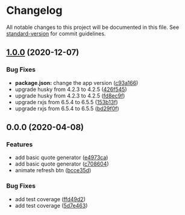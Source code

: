 # Changelog

All notable changes to this project will be documented in this file. See [standard-version](https://github.com/conventional-changelog/standard-version) for commit guidelines.

## [1.0.0](https://github.com/GRSGreck/ngQuote/compare/v0.0.0...v1.0.0) (2020-12-07)


### Bug Fixes

* **package.json:** change the app version ([c93a166](https://github.com/GRSGreck/ngQuote/commit/c93a1668bfcb7b8b138caf531162f133046d281f))
* upgrade husky from 4.2.3 to 4.2.5 ([426f545](https://github.com/GRSGreck/ngQuote/commit/426f545ad89ef70fd8003a28562fe4662a85f4e6))
* upgrade husky from 4.2.3 to 4.2.5 ([fd8ec9f](https://github.com/GRSGreck/ngQuote/commit/fd8ec9f170dc7f3bdac29547444b9a456f97f726))
* upgrade rxjs from 6.5.4 to 6.5.5 ([153b13f](https://github.com/GRSGreck/ngQuote/commit/153b13f65e9a2497c26b4958f2a61c3f7b0bf040))
* upgrade rxjs from 6.5.4 to 6.5.5 ([bd29f0f](https://github.com/GRSGreck/ngQuote/commit/bd29f0f7c208bf6f5209550a671e9c309bb552b7))

## 0.0.0 (2020-04-08)


### Features

* add basic quote generator ([e4973ca](https://github.com/boale/ngQuote/commit/e4973ca5ad486ef3908cebb95d82341a8f3e4de7))
* add basic quote generator ([c708604](https://github.com/boale/ngQuote/commit/c708604081727bf6c0f6c1e083af3b42a1504757))
* animate refresh btn ([bcce35d](https://github.com/boale/ngQuote/commit/bcce35d120cd2995bebe67861e76f89d60f24661))


### Bug Fixes

* add test coverage ([ffd49d2](https://github.com/boale/ngQuote/commit/ffd49d2ae0f05798b61e0b0ffc8a070bfa3cf0ee))
* add test coverage ([5d7e463](https://github.com/boale/ngQuote/commit/5d7e4630ea23a6fa5746669e8b8188d99e5da048))
